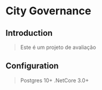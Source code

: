 # City Governance

## Introduction

> Este é um projeto de avaliação 

## Configuration

>  Postgres 10+
>  .NetCore 3.0+


